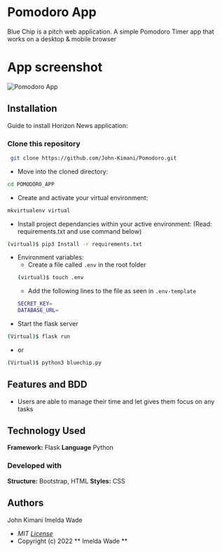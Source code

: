 # Pomodoro App
Blue Chip is a pitch web application.
A simple Pomodoro Timer app that works on a desktop & mobile browser
# App screenshot
![Pomodoro App]()
## Installation
Guide to install Horizon News application:
### Clone this repository
```bash
 git clone https://github.com/John-Kimani/Pomodoro.git
```
* Move into the cloned directory:
```bash
cd POMODORO_APP
```
* Create and activate your virtual environment:
```bash
mkvirtualenv virtual
```
* Install project dependancies within your active environment: (Read: requirements.txt and use command below)
```bash
(virtual)$ pip3 Install -r requirements.txt
```
* Environment variables:
    *  Create a file called ```.env``` in the root folder
    ```bash
    (virtual)$ touch .env
    ```
    * Add the following lines to the file as seen in ```.env-template```
    ```bash
    SECRET_KEY=
    DATABASE_URL=
    ```
* Start the flask server
```bash
(Virtual)$ flask run
```
* or
```bash
(Virtual)$ python3 bluechip.py
```
## Features and BDD
- Users are able to manage their time and let gives them focus on any tasks         
## Technology Used
**Framework:** Flask
**Language** Python
### Developed with
**Structure:** Bootstrap, HTML
**Styles:** CSS
## Authors
John Kimani
Imelda Wade
* *MIT [License](/LICENSE)*
* Copyright (c) 2022 ** Imelda Wade ** 